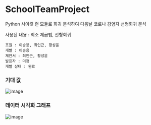 # SchoolTeamProject
Python 사이킷 런 모듈로 회귀 분석하여 다음날 코로나 감염자 선형회귀 분석

사용된 내용 : 최소 제곱법, 선형회귀

```
조원 : 이승용, 최인근, 황성윤
개발 : 이승용
제안서 : 최인근, 황성윤
발표자 : 미정
개발 상태 : 완료
```
### 기대 값
![image](https://user-images.githubusercontent.com/35417717/167340289-165a3e55-e942-4626-9804-6de75c0ca650.png)

### 데이터 시각화 그래프
![image](https://user-images.githubusercontent.com/35417717/167340269-69a5e2ea-94d7-456f-bb24-efd710eb0dd3.png)
